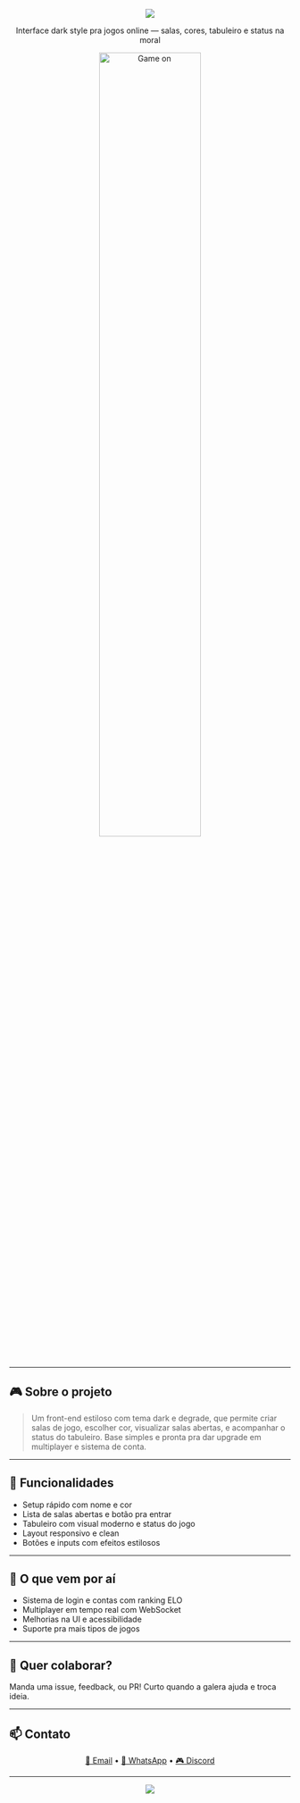 <!-- Header estilizado -->
<p align="center">
  <img src="https://capsule-render.vercel.app/api?type=waving&color=ffd700&height=200&section=header&text=Jogo%20Online%20Dark%20Mode&fontSize=40&textColor=232526" />
</p>

<p align="center">
  Interface dark style pra jogos online — salas, cores, tabuleiro e status na moral
</p>

<p align="center">
  <img src="https://media.giphy.com/media/3o7TKtnuHOHHUjR38Y/giphy.gif" alt="Game on" width="60%" />
</p>

---

## 🎮 Sobre o projeto

> Um front-end estiloso com tema dark e degrade, que permite criar salas de jogo, escolher cor, visualizar salas abertas, e acompanhar o status do tabuleiro. Base simples e pronta pra dar upgrade em multiplayer e sistema de conta.

---

## 🚀 Funcionalidades

- Setup rápido com nome e cor
- Lista de salas abertas e botão pra entrar
- Tabuleiro com visual moderno e status do jogo
- Layout responsivo e clean
- Botões e inputs com efeitos estilosos

---

## 🔮 O que vem por aí

- Sistema de login e contas com ranking ELO
- Multiplayer em tempo real com WebSocket
- Melhorias na UI e acessibilidade
- Suporte pra mais tipos de jogos

---

## 🤝 Quer colaborar?

Manda uma issue, feedback, ou PR! Curto quando a galera ajuda e troca ideia.

---

## 📫 Contato

<p align="center">
  <a href="mailto:kauedev@example.com">📧 Email</a> • 
  <a href="https://wa.me/5511999999999">📱 WhatsApp</a> • 
  <a href="https://discord.com/users/teuID">🎮 Discord</a>
</p>

---

<p align="center">
  <img src="https://capsule-render.vercel.app/api?type=waving&color=ffd700&height=150&section=footer" />
</p>
